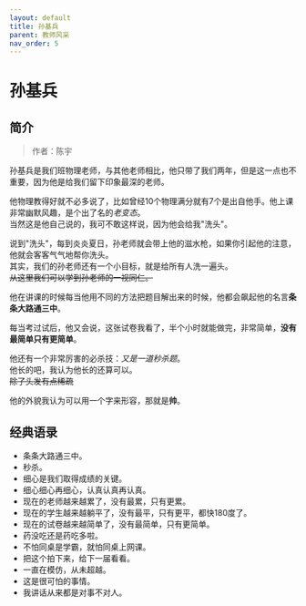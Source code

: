 ```yaml
---
layout: default
title: 孙基兵
parent: 教师风采
nav_order: 5
---
```


# 孙基兵

## 简介

> 作者：陈宇

孙基兵是我们班物理老师，与其他老师相比，他只带了我们两年，但是这一点也不重要，因为他是给我们留下印象最深的老师。

他物理教得好就不必多说了，比如曾经10个物理满分就有7个是出自他手。他上课非常幽默风趣，是个出了名的*老变态*。  
当然这是他自己说的，我可不敢这样说，因为他会给我"洗头"。

说到"洗头"，每到炎炎夏日，孙老师就会带上他的滋水枪，如果你引起他的注意，他就会客客气气地帮你洗头。  
其实，我们的孙老师还有一个小目标，就是给所有人洗一遍头。  
~~从这里我们可以学到孙老师的一视同仁。~~

他在讲课的时候每当他用不同的方法把题目解出来的时候，他都会飙起他的名言**条条大路通三中**。

每当考过试后，他又会说，这张试卷我看了，半个小时就能做完，非常简单，**没有最简单只有更简单**。

他还有一个非常厉害的必杀技：*又是一道秒杀题*。  
他长的吧，我认为他长的还算可以。  
~~除了头发有点稀疏~~

他的外貌我认为可以用一个字来形容，那就是**帅**。

## 经典语录

- 条条大路通三中。
- 秒杀。
- 细心是我们取得成绩的关键。
- 细心细心再细心，认真认真再认真。
- 现在的老师越来越累了，没有最累，只有更累。
- 现在的学生越来越躺平了，没有最平，只有更平，都快180度了。
- 现在的试卷越来越简单了，没有最简单，只有更简单。
- 药没吃还是药吃多啦。
- 不怕同桌是学霸，就怕同桌上网课。
- 把这个拍下来，给下一届看看。
- 一直在模仿，从未超越。
- 这是很可怕的事情。
- 我讲话从来都是对事不对人。
